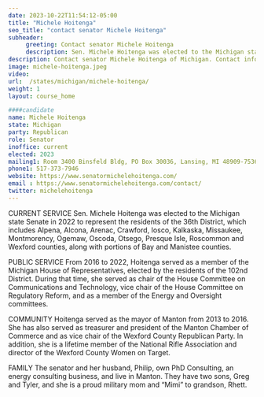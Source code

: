 ```yaml
---
date: 2023-10-22T11:54:12-05:00
title: "Michele Hoitenga"
seo_title: "contact senator Michele Hoitenga"
subheader:
     greeting: Contact senator Michele Hoitenga
     description: Sen. Michele Hoitenga was elected to the Michigan state Senate in 2022 to represent the residents of the 36th District. From 2016 to 2022, Hoitenga served as a member of the Michigan House of Representatives, elected by the residents of the 102nd District.
description: Contact senator Michele Hoitenga of Michigan. Contact information for Michele Hoitenga includes email address, phone number, and mailing address.
image: michele-hoitenga.jpeg
video:
url:  /states/michigan/michele-hoitenga/
weight: 1
layout: course_home

####candidate
name: Michele Hoitenga
state: Michigan
party: Republican
role: Senator
inoffice: current
elected: 2023
mailing1: Room 3400 Binsfeld Bldg, PO Box 30036, Lansing, MI 48909-7536
phone1: 517-373-7946
website: https://www.senatormichelehoitenga.com/
email : https://www.senatormichelehoitenga.com/contact/
twitter: michelehoitenga
---
```


CURRENT SERVICE
Sen. Michele Hoitenga was elected to the Michigan state Senate in 2022 to represent the residents of the 36th District, which includes Alpena, Alcona, Arenac, Crawford, Iosco, Kalkaska, Missaukee, Montmorency, Ogemaw, Oscoda, Otsego, Presque Isle, Roscommon and Wexford counties, along with portions of Bay and Manistee counties.

PUBLIC SERVICE
From 2016 to 2022, Hoitenga served as a member of the Michigan House of Representatives, elected by the residents of the 102nd District. During that time, she served as chair of the House Committee on Communications and Technology, vice chair of the House Committee on Regulatory Reform, and as a member of the Energy and Oversight committees.

COMMUNITY
Hoitenga served as the mayor of Manton from 2013 to 2016. She has also served as treasurer and president of the Manton Chamber of Commerce and as vice chair of the Wexford County Republican Party. In addition, she is a lifetime member of the National Rifle Association and director of the Wexford County Women on Target.

FAMILY
The senator and her husband, Philip, own PhD Consulting, an energy consulting business, and live in Manton. They have two sons, Greg and Tyler, and she is a proud military mom and “Mimi” to grandson, Rhett.
